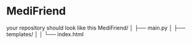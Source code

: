 # MediFriend
your repository should look like this 
MediFriend/
│   ├── main.py
│   ├── templates/
│   │   └── index.html
